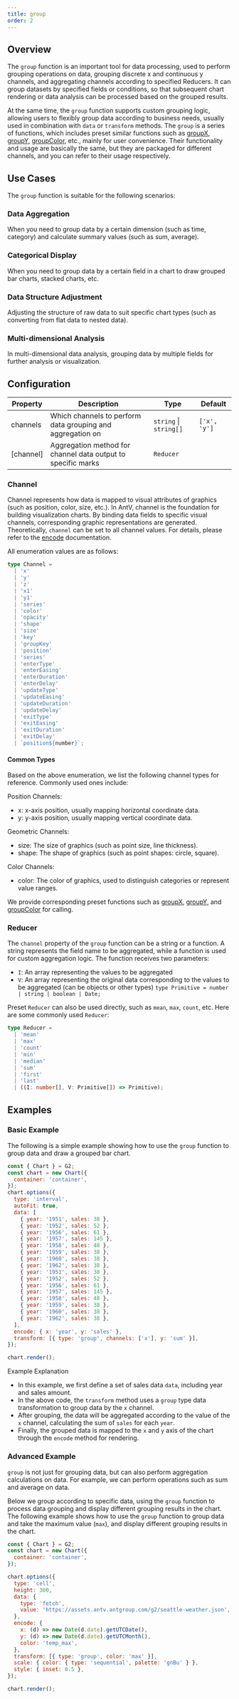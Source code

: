 ```yaml
---
title: group
order: 2
---
```


## Overview

The `group` function is an important tool for data processing, used to perform grouping operations on data, grouping discrete x and continuous y channels, and aggregating channels according to specified Reducers.
It can group datasets by specified fields or conditions, so that subsequent chart rendering or data analysis can be processed based on the grouped results.

At the same time, the `group` function supports custom grouping logic, allowing users to flexibly group data according to business needs, usually used in combination with `data` or `transform` methods. The `group` is a series of functions, which includes preset similar functions such as [groupX](/en/manual/core/transform/group-x), [groupY](/en/manual/core/transform/group-y), [groupColor](/en/manual/core/transform/group-color), etc., mainly for user convenience. Their functionality and usage are basically the same, but they are packaged for different channels, and you can refer to their usage respectively.

## Use Cases

The `group` function is suitable for the following scenarios:

### Data Aggregation

When you need to group data by a certain dimension (such as time, category) and calculate summary values (such as sum, average).

### Categorical Display

When you need to group data by a certain field in a chart to draw grouped bar charts, stacked charts, etc.

### Data Structure Adjustment

Adjusting the structure of raw data to suit specific chart types (such as converting from flat data to nested data).

### Multi-dimensional Analysis

In multi-dimensional data analysis, grouping data by multiple fields for further analysis or visualization.

## Configuration

| Property  | Description                                                  | Type                   | Default      |
| --------- | ------------------------------------------------------------ | ---------------------- | ------------ |
| channels  | Which channels to perform data grouping and aggregation on   | `string` \| `string[]` | `['x', 'y']` |
| [channel] | Aggregation method for channel data output to specific marks | `Reducer`              |              |

### Channel

Channel represents how data is mapped to visual attributes of graphics (such as position, color, size, etc.). In AntV, channel is the foundation for building visualization charts. By binding data fields to specific visual channels, corresponding graphic representations are generated. Theoretically, `channel` can be set to all channel values. For details, please refer to the [encode](/en/manual/core/encode) documentation.

All enumeration values are as follows:

```ts
type Channel =
  | 'x'
  | 'y'
  | 'z'
  | 'x1'
  | 'y1'
  | 'series'
  | 'color'
  | 'opacity'
  | 'shape'
  | 'size'
  | 'key'
  | 'groupKey'
  | 'position'
  | 'series'
  | 'enterType'
  | 'enterEasing'
  | 'enterDuration'
  | 'enterDelay'
  | 'updateType'
  | 'updateEasing'
  | 'updateDuration'
  | 'updateDelay'
  | 'exitType'
  | 'exitEasing'
  | 'exitDuration'
  | 'exitDelay'
  | `position${number}`;
```

#### Common Types

Based on the above enumeration, we list the following channel types for reference. Commonly used ones include:

Position Channels:

- x: x-axis position, usually mapping horizontal coordinate data.
- y: y-axis position, usually mapping vertical coordinate data.

Geometric Channels:

- size: The size of graphics (such as point size, line thickness).
- shape: The shape of graphics (such as point shapes: circle, square).

Color Channels:

- color: The color of graphics, used to distinguish categories or represent value ranges.

We provide corresponding preset functions such as [groupX](/en/manual/core/transform/group-x), [groupY](/en/manual/core/transform/group-y), and [groupColor](/en/manual/core/transform/group-color) for calling.

### Reducer

The `channel` property of the `group` function can be a string or a function. A string represents the field name to be aggregated, while a function is used for custom aggregation logic. The function receives two parameters:

- `I`: An array representing the values to be aggregated
- `V`: An array representing the original data corresponding to the values to be aggregated (can be objects or other types) `type Primitive = number | string | boolean | Date;`

Preset `Reducer` can also be used directly, such as `mean`, `max`, `count`, etc. Here are some commonly used `Reducer`:

```ts
type Reducer =
  | 'mean'
  | 'max'
  | 'count'
  | 'min'
  | 'median'
  | 'sum'
  | 'first'
  | 'last'
  | ((I: number[], V: Primitive[]) => Primitive);
```

## Examples

### Basic Example

The following is a simple example showing how to use the `group` function to group data and draw a grouped bar chart.

```js | ob { inject: true }
const { Chart } = G2;
const chart = new Chart({
  container: 'container',
});
chart.options({
  type: 'interval',
  autoFit: true,
  data: [
    { year: '1951', sales: 38 },
    { year: '1952', sales: 52 },
    { year: '1956', sales: 61 },
    { year: '1957', sales: 145 },
    { year: '1958', sales: 48 },
    { year: '1959', sales: 38 },
    { year: '1960', sales: 38 },
    { year: '1962', sales: 38 },
    { year: '1951', sales: 38 },
    { year: '1952', sales: 52 },
    { year: '1956', sales: 61 },
    { year: '1957', sales: 145 },
    { year: '1958', sales: 48 },
    { year: '1959', sales: 38 },
    { year: '1960', sales: 38 },
    { year: '1962', sales: 38 },
  ],
  encode: { x: 'year', y: 'sales' },
  transform: [{ type: 'group', channels: ['x'], y: 'sum' }],
});

chart.render();
```

Example Explanation

- In this example, we first define a set of sales data `data`, including year and sales amount.
- In the above code, the `transform` method uses a `group` type data transformation to group data by the `x` channel.
- After grouping, the data will be aggregated according to the value of the `x` channel, calculating the sum of `sales` for each `year`.
- Finally, the grouped data is mapped to the `x` and `y` axis of the chart through the `encode` method for rendering.

### Advanced Example

`group` is not just for grouping data, but can also perform aggregation calculations on data. For example, we can perform operations such as sum and average on data.

Below we group according to specific data, using the `group` function to process data grouping and display different grouping results in the chart.
The following example shows how to use the `group` function to group data and take the maximum value (`max`), and display different grouping results in the chart.

```js | ob { inject: true }
const { Chart } = G2;
const chart = new Chart({
  container: 'container',
});

chart.options({
  type: 'cell',
  height: 300,
  data: {
    type: 'fetch',
    value: 'https://assets.antv.antgroup.com/g2/seattle-weather.json',
  },
  encode: {
    x: (d) => new Date(d.date).getUTCDate(),
    y: (d) => new Date(d.date).getUTCMonth(),
    color: 'temp_max',
  },
  transform: [{ type: 'group', color: 'max' }],
  scale: { color: { type: 'sequential', palette: 'gnBu' } },
  style: { inset: 0.5 },
});

chart.render();
```
